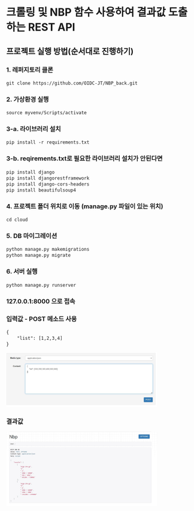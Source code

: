 # 크롤링 및 NBP 함수 사용하여 결과값 도출하는 REST API

## 프로젝트 실행 방법(순서대로 진행하기)

### 1. 레퍼지토리 클론
    git clone https://github.com/OIDC-JT/NBP_back.git

### 2. 가상환경 실행
    source myvenv/Scripts/activate

### 3-a. 라이브러리 설치
    pip install -r requirements.txt

### 3-b. reqirements.txt로 필요한 라이브러리 설치가 안된다면
    pip install django
    pip install djangorestframework
    pip install django-cors-headers
    pip install beautifulsoup4

### 4. 프로젝트 폴더 위치로 이동 (manage.py 파일이 있는 위치)
    cd cloud

### 5. DB 마이그레이션
    python manage.py makemigrations
    python manage.py migrate

### 6. 서버 실행
    python manage.py runserver

### 127.0.0.1:8000 으로 접속

### 입력값 - POST 메소드 사용
    {
        "list": [1,2,3,4]
    }

<img src="./캡처1.jpg" width="80%" height="30%"></img>

### 결과값

<img src="./캡처2.jpg" width="80%" height="30%"></img>
